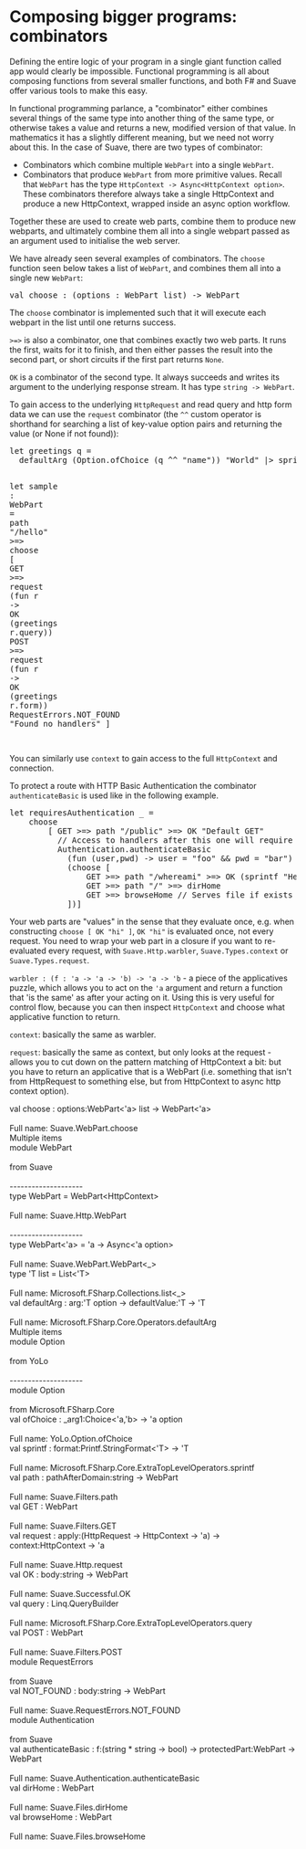<h1>Composing bigger programs: combinators</h1>
<p>Defining the entire logic of your program in a single giant function called app would clearly be impossible. Functional programming is all about composing functions from several smaller functions, and both F# and Suave offer various tools to make this easy.</p>
<p>In functional programming parlance, a "combinator" either combines several things of the same type into another thing of the same type, or otherwise takes a value and returns a new, modified version of that value. In mathematics it has a slightly different meaning, but we need not worry about this. In the case of Suave, there are two types of combinator:</p>
<ul>
<li>Combinators which combine multiple <code>WebPart</code> into a single <code>WebPart</code>.</li>
<li>Combinators that produce <code>WebPart</code> from more primitive values. Recall that <code>WebPart</code> has the type <code>HttpContext -&gt; Async&lt;HttpContext option&gt;</code>. These combinators therefore always take a single HttpContext and produce a new HttpContext, wrapped inside an async option workflow.</li>
</ul>
<p>Together these are used to create web parts, combine them to produce new webparts, and ultimately combine them all into a single webpart passed as an argument used to initialise the web server.</p>
<p>We have already seen several examples of combinators. The <code>choose</code> function seen below takes a list of <code>WebPart</code>, and combines them all into a single new <code>WebPart</code>:</p>
<pre class="fssnip highlighted"><div lang="fsharp"><span class="k">val</span> <span onmouseout="hideTip(event, 'fs1', 1)" onmouseover="showTip(event, 'fs1', 1)" class="i">choose</span> <span class="o">:</span> (<span class="i">options</span> <span class="o">:</span> <span onmouseout="hideTip(event, 'fs2', 2)" onmouseover="showTip(event, 'fs2', 2)" class="i">WebPart</span> <span onmouseout="hideTip(event, 'fs3', 3)" onmouseover="showTip(event, 'fs3', 3)" class="i">list</span>) <span class="k">-&gt;</span> <span onmouseout="hideTip(event, 'fs2', 4)" onmouseover="showTip(event, 'fs2', 4)" class="i">WebPart</span>
</div></pre>

<p>The <code>choose</code> combinator is implemented such that it will execute each webpart in the list until one returns success.</p>
<p><code>&gt;=&gt;</code> is also a combinator, one that combines exactly two web parts. It runs the first, waits for it to finish, and then either passes the result into the second part, or short circuits if the first part returns <code>None</code>.</p>
<p><code>OK</code> is a combinator of the second type. It always succeeds and writes its argument to the underlying response stream. It has type <code>string -&gt; WebPart</code>.</p>
<p>To gain access to the underlying <code>HttpRequest</code> and read query and http form data we can use the <code>request</code> combinator (the <code>^^</code> custom operator is shorthand for searching a list of key-value option pairs and returning the value (or None if not found)):</p>
<pre class="fssnip highlighted"><div lang="fsharp"><span class="k">let</span> <span class="i">greetings</span> <span class="i">q</span> <span class="o">=</span>
  <span onmouseout="hideTip(event, 'fs4', 5)" onmouseover="showTip(event, 'fs4', 5)" class="i">defaultArg</span> (<span onmouseout="hideTip(event, 'fs5', 6)" onmouseover="showTip(event, 'fs5', 6)" class="i">Option</span><span class="o">.</span><span onmouseout="hideTip(event, 'fs6', 7)" onmouseover="showTip(event, 'fs6', 7)" class="i">ofChoice</span> (<span class="i">q</span> <span class="o">^^</span> <span class="s">&quot;name&quot;</span>)) <span class="s">&quot;World&quot;</span> <span class="o">|&gt;</span> <span onmouseout="hideTip(event, 'fs7', 8)" onmouseover="showTip(event, 'fs7', 8)" class="i">sprintf</span> <span class="s">&quot;Hello %s&quot;</span>

<span class="k">let</span> <span class="i">sample</span> <span class="o">:</span> <span onmouseout="hideTip(event, 'fs2', 9)" onmouseover="showTip(event, 'fs2', 9)" class="i">WebPart</span> <span class="o">=</span> 
    <span onmouseout="hideTip(event, 'fs8', 10)" onmouseover="showTip(event, 'fs8', 10)" class="i">path</span> <span class="s">&quot;/hello&quot;</span> <span class="o">&gt;</span><span class="o">=&gt;</span> <span onmouseout="hideTip(event, 'fs1', 11)" onmouseover="showTip(event, 'fs1', 11)" class="i">choose</span> [
      <span onmouseout="hideTip(event, 'fs9', 12)" onmouseover="showTip(event, 'fs9', 12)" class="i">GET</span>  <span class="o">&gt;</span><span class="o">=&gt;</span> <span onmouseout="hideTip(event, 'fs10', 13)" onmouseover="showTip(event, 'fs10', 13)" class="i">request</span> (<span class="k">fun</span> <span class="i">r</span> <span class="k">-&gt;</span> <span onmouseout="hideTip(event, 'fs11', 14)" onmouseover="showTip(event, 'fs11', 14)" class="i">OK</span> (<span class="i">greetings</span> <span class="i">r</span><span class="o">.</span><span onmouseout="hideTip(event, 'fs12', 15)" onmouseover="showTip(event, 'fs12', 15)" class="i">query</span>))
      <span onmouseout="hideTip(event, 'fs13', 16)" onmouseover="showTip(event, 'fs13', 16)" class="i">POST</span> <span class="o">&gt;</span><span class="o">=&gt;</span> <span onmouseout="hideTip(event, 'fs10', 17)" onmouseover="showTip(event, 'fs10', 17)" class="i">request</span> (<span class="k">fun</span> <span class="i">r</span> <span class="k">-&gt;</span> <span onmouseout="hideTip(event, 'fs11', 18)" onmouseover="showTip(event, 'fs11', 18)" class="i">OK</span> (<span class="i">greetings</span> <span class="i">r</span><span class="o">.</span><span class="i">form</span>))
      <span onmouseout="hideTip(event, 'fs14', 19)" onmouseover="showTip(event, 'fs14', 19)" class="i">RequestErrors</span><span class="o">.</span><span onmouseout="hideTip(event, 'fs15', 20)" onmouseover="showTip(event, 'fs15', 20)" class="i">NOT_FOUND</span> <span class="s">&quot;Found no handlers&quot;</span> ]
</div></pre>

<p>You can similarly use <code>context</code> to gain access to the full <code>HttpContext</code> and connection.</p>
<p>To protect a route with HTTP Basic Authentication the combinator <code>authenticateBasic</code> is used like in the following example.</p>
<pre class="fssnip highlighted"><div lang="fsharp"><span class="k">let</span> <span class="i">requiresAuthentication</span> _ <span class="o">=</span>
    <span onmouseout="hideTip(event, 'fs1', 21)" onmouseover="showTip(event, 'fs1', 21)" class="i">choose</span>
        [ <span onmouseout="hideTip(event, 'fs9', 22)" onmouseover="showTip(event, 'fs9', 22)" class="i">GET</span> <span class="o">&gt;</span><span class="o">=&gt;</span> <span onmouseout="hideTip(event, 'fs8', 23)" onmouseover="showTip(event, 'fs8', 23)" class="i">path</span> <span class="s">&quot;/public&quot;</span> <span class="o">&gt;</span><span class="o">=&gt;</span> <span onmouseout="hideTip(event, 'fs11', 24)" onmouseover="showTip(event, 'fs11', 24)" class="i">OK</span> <span class="s">&quot;Default GET&quot;</span>
          <span class="c">// Access to handlers after this one will require authentication</span>
          <span onmouseout="hideTip(event, 'fs16', 25)" onmouseover="showTip(event, 'fs16', 25)" class="i">Authentication</span><span class="o">.</span><span onmouseout="hideTip(event, 'fs17', 26)" onmouseover="showTip(event, 'fs17', 26)" class="i">authenticateBasic</span> 
            (<span class="k">fun</span> (<span class="i">user</span>,<span class="i">pwd</span>) <span class="k">-&gt;</span> <span class="i">user</span> <span class="o">=</span> <span class="s">&quot;foo&quot;</span> <span class="o">&amp;&amp;</span> <span class="i">pwd</span> <span class="o">=</span> <span class="s">&quot;bar&quot;</span>) 
            (<span onmouseout="hideTip(event, 'fs1', 27)" onmouseover="showTip(event, 'fs1', 27)" class="i">choose</span> [
                <span onmouseout="hideTip(event, 'fs9', 28)" onmouseover="showTip(event, 'fs9', 28)" class="i">GET</span> <span class="o">&gt;</span><span class="o">=&gt;</span> <span onmouseout="hideTip(event, 'fs8', 29)" onmouseover="showTip(event, 'fs8', 29)" class="i">path</span> <span class="s">&quot;/whereami&quot;</span> <span class="o">&gt;</span><span class="o">=&gt;</span> <span onmouseout="hideTip(event, 'fs11', 30)" onmouseover="showTip(event, 'fs11', 30)" class="i">OK</span> (<span onmouseout="hideTip(event, 'fs7', 31)" onmouseover="showTip(event, 'fs7', 31)" class="i">sprintf</span> <span class="s">&quot;Hello authenticated person &quot;</span>)
                <span onmouseout="hideTip(event, 'fs9', 32)" onmouseover="showTip(event, 'fs9', 32)" class="i">GET</span> <span class="o">&gt;</span><span class="o">=&gt;</span> <span onmouseout="hideTip(event, 'fs8', 33)" onmouseover="showTip(event, 'fs8', 33)" class="i">path</span> <span class="s">&quot;/&quot;</span> <span class="o">&gt;</span><span class="o">=&gt;</span> <span onmouseout="hideTip(event, 'fs18', 34)" onmouseover="showTip(event, 'fs18', 34)" class="i">dirHome</span>
                <span onmouseout="hideTip(event, 'fs9', 35)" onmouseover="showTip(event, 'fs9', 35)" class="i">GET</span> <span class="o">&gt;</span><span class="o">=&gt;</span> <span onmouseout="hideTip(event, 'fs19', 36)" onmouseover="showTip(event, 'fs19', 36)" class="i">browseHome</span> <span class="c">// Serves file if exists </span>
            ])]
</div></pre>

<p>Your web parts are "values" in the sense that they evaluate
once, e.g. when constructing <code>choose [ OK "hi" ]</code>, <code>OK "hi"</code> is evaluated once,
not every request. You need to wrap your web part in a closure if you want to
re-evaluated every request, with <code>Suave.Http.warbler</code>, <code>Suave.Types.context</code> or
<code>Suave.Types.request</code>.</p>
<p><code>warbler : (f : 'a -&gt; 'a -&gt; 'b) -&gt; 'a -&gt; 'b</code> - a piece of the applicatives
puzzle, which allows you to act on the <code>'a</code> argument and return a function that
'is the same' as after your acting on it. Using this is very useful for control
flow, because you can then inspect <code>HttpContext</code> and choose what applicative
function to return.</p>
<p><code>context</code>: basically the same as warbler.</p>
<p><code>request</code>: basically the same as context, but only looks at the request - allows
you to cut down on the pattern matching of HttpContext a bit: but you have to
return an applicative that is a WebPart (i.e. something that isn't from
HttpRequest to something else, but from HttpContext to async http context
option).</p>


<div class="tip" id="fs1">val choose : options:WebPart&lt;&#39;a&gt; list -&gt; WebPart&lt;&#39;a&gt;<br /><br />Full name: Suave.WebPart.choose</div>
<div class="tip" id="fs2">Multiple items<br />module WebPart<br /><br />from Suave<br /><br />--------------------<br />type WebPart = WebPart&lt;HttpContext&gt;<br /><br />Full name: Suave.Http.WebPart<br /><br />--------------------<br />type WebPart&lt;&#39;a&gt; = &#39;a -&gt; Async&lt;&#39;a option&gt;<br /><br />Full name: Suave.WebPart.WebPart&lt;_&gt;</div>
<div class="tip" id="fs3">type &#39;T list = List&lt;&#39;T&gt;<br /><br />Full name: Microsoft.FSharp.Collections.list&lt;_&gt;</div>
<div class="tip" id="fs4">val defaultArg : arg:&#39;T option -&gt; defaultValue:&#39;T -&gt; &#39;T<br /><br />Full name: Microsoft.FSharp.Core.Operators.defaultArg</div>
<div class="tip" id="fs5">Multiple items<br />module Option<br /><br />from YoLo<br /><br />--------------------<br />module Option<br /><br />from Microsoft.FSharp.Core</div>
<div class="tip" id="fs6">val ofChoice : _arg1:Choice&lt;&#39;a,&#39;b&gt; -&gt; &#39;a option<br /><br />Full name: YoLo.Option.ofChoice</div>
<div class="tip" id="fs7">val sprintf : format:Printf.StringFormat&lt;&#39;T&gt; -&gt; &#39;T<br /><br />Full name: Microsoft.FSharp.Core.ExtraTopLevelOperators.sprintf</div>
<div class="tip" id="fs8">val path : pathAfterDomain:string -&gt; WebPart<br /><br />Full name: Suave.Filters.path</div>
<div class="tip" id="fs9">val GET : WebPart<br /><br />Full name: Suave.Filters.GET</div>
<div class="tip" id="fs10">val request : apply:(HttpRequest -&gt; HttpContext -&gt; &#39;a) -&gt; context:HttpContext -&gt; &#39;a<br /><br />Full name: Suave.Http.request</div>
<div class="tip" id="fs11">val OK : body:string -&gt; WebPart<br /><br />Full name: Suave.Successful.OK</div>
<div class="tip" id="fs12">val query : Linq.QueryBuilder<br /><br />Full name: Microsoft.FSharp.Core.ExtraTopLevelOperators.query</div>
<div class="tip" id="fs13">val POST : WebPart<br /><br />Full name: Suave.Filters.POST</div>
<div class="tip" id="fs14">module RequestErrors<br /><br />from Suave</div>
<div class="tip" id="fs15">val NOT_FOUND : body:string -&gt; WebPart<br /><br />Full name: Suave.RequestErrors.NOT_FOUND</div>
<div class="tip" id="fs16">module Authentication<br /><br />from Suave</div>
<div class="tip" id="fs17">val authenticateBasic : f:(string * string -&gt; bool) -&gt; protectedPart:WebPart -&gt; WebPart<br /><br />Full name: Suave.Authentication.authenticateBasic</div>
<div class="tip" id="fs18">val dirHome : WebPart<br /><br />Full name: Suave.Files.dirHome</div>
<div class="tip" id="fs19">val browseHome : WebPart<br /><br />Full name: Suave.Files.browseHome</div>

